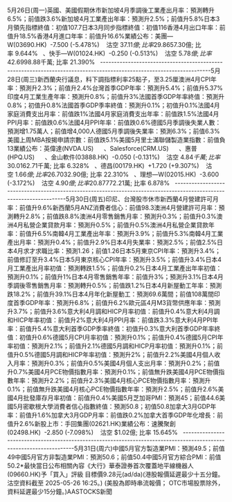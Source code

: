 5月26日(周一)英國、美國假期休市新加坡4月季調後工業產出月率：預測轉升6.5%；前值跌3.6%新加坡4月工業產出年率：預測升2.5%；前值升5.8%日本3月領先指標終值：初值107.7日本3月同步指標終值：初值116香港4月出口年率：前值升18.5%香港4月進口年率：前值升16.6%業績公布：美團—W(03690.HK)  -7.500 (-5.478%)    沽空 $37.11億; 比率 29.865%   、禾賽(HSAI.US)      ---------------------------------------------------------------------------------------------------------------------5月27日(周二)南韓5月消費者信心指數：前值93.8英國5月BRC商店物價指數年率：前值跌0.1%日本4月PPI年率：預測升3%；前值升3.1%中國首4月規模以上工業企業利潤年率：首3月升0.8%中國4月規模以上工業企業利潤年率：前值升2.6%德國6月Gfk消費者信心指數：預測負20；前值負20.6*德國4月零售銷售月率：預測升0.2%；前值修訂至升0.4%*德國4月未季調零售銷售年率：前值修訂至升0.9%英國5月CBI零售銷售差值：前值負8法國5月調和HICP月率初值：預測升0.1%；前值升0.7%法國5月調和HICP年率初值：預測升0.9%；前值升0.9%法國5月CPI月率初值：預測升0.1%；前值升0.6%法國5月CPI年率初值：預測升0.9%；前值升0.8%歐元區5月消費者信心指數終值：初值負15.2歐元區5月經濟景氣指數：預測94.3；前值93.6歐元區5月工業景氣指數：預測負10.8；前值負11.2歐元區5月服務業景氣指數：預測1.1；前值1.4美國4月耐用品訂單月率初值：預測轉跌8.2%；前值修訂後升7.5%美國4月核心耐用品訂單月率初值：預測無升跌；前值修訂後跌0.4%美國3月FHFA房價指數月率：前值升0.1%美國3月標普/CS20座大城市季調後房價指數月率：預測升0.35%；前值升0.4%美國3月標普/CS20座大城市未季調房價指數年率：前值升4.5%美國5月諮商會消費者信心指數：預測87；前值86美國5月達拉斯聯儲商業活動指數：前值負35.8新股上市：派格生物醫藥-B(02565.HK)、吉宏股份(02603.HK)業績公布：拼多多(PDD.US)      、小米—W(01810.HK)  -1.700 (-3.208%)    沽空 $7.30億; 比率 9.644%   、快手—W(01024.HK)  -0.250 (-0.513%)    沽空 $5.78億; 比率 42.699%   、領展(00823.HK)  +0.750 (+1.870%)    沽空 $8.88千萬; 比率 21.390%   ---------------------------------------------------------------------------------------------------------------------5月28日(周三)新西蘭央行議息，料下調指標利率25點子，至3.25厘澳洲4月CPI年率：預測升2.3%；前值升2.4%台灣首季GDP年率：預測升5.4%；前值升5.37%印度4月工業生產年率：預測升0.8%；前值升3%法國首季GDP年率終值：預測升0.8%；初值升0.8%法國首季GDP季率終值：預測升0.1%；初值升0.1%法國4月家庭消費支出月率：前值跌1%法國4月家庭消費支出年率：前值跌1.5%法國4月PPI月率：前值跌0.6%法國4月PPI年率：前值跌0.6%德國5月季調後失業人數：預測增1.75萬人；前值增4,000人德國5月季調後失業率：預測6.3%；前值6.3%美國上周MBA按揭申請宗數：前值跌5.1%美國5月里士滿聯儲製造業指數：前值負13業績公布：英偉達(NVDA.US)      、Salesforce(CRM.US)      、惠普(HPQ.US)      、金山軟件(03888.HK)  -0.050 (-0.131%)    沽空 $4.84千萬; 比率 30.016%   、金山雲(03896.HK)  -0.280 (-4.006%)    沽空 $2.71千萬; 比率 6.328%   、德昌(00179.HK)  +1.720 (+9.307%)    沽空 $1.66億; 比率 26.703%   ---------------------------------------------------------------------------------------------------------------------5月29日(周四)印尼股市假期休市美國聯儲局公布議息會議紀錄南韓央行議息，料下調指標利率25點子，至2.5厘新西蘭5月ANZ經營信心：前值49.3澳洲首季私人新增資本支出季率：預測轉升0.5%；前值跌0.2%日本5月家庭消費者信心指數：預測32.3；前值31.2台灣首季GDP年率初值：預測升5.4%；前值升5.37%意大利5月消費者信心指數：前值92.7意大利5月製造業信心指數：前值85.7意大利5月經濟情緒指數：前值91.5意大利3月季調後工業銷售月率：前值跌0.4%意大利3月工作日調整後工業銷售年率：前值跌1.5%美國首季實際GDP年化季率修正值：預測跌0.3%；初值跌0.3%美國首季實際個人消費支出季率修正值：初值升1.8%美國首季GDP平價指數修正值：預測升3.7%；初值升3.7%美國首季核心PCE物價指數季率修正值：初值升3.5%美國上周新申領失業金人數：前值22.7萬美國4月成屋銷售月率：預測轉跌1.1%；前值升6.1%美國4月未季調成屋銷售年率：前值跌0.1%加拿大首季經常賬：前值赤字49.9億加元業績公布：戴爾(DELL.US)      、好市多(COST.US)      、百思買(BBY.US)      、GAP(GAP.US)      、富途控股(FUTU.US)      、石藥(01093.HK)  -0.100 (-1.511%)    沽空 $2.90億; 比率 22.310%   、理想—W(02015.HK)  -3.600 (-3.172%)    沽空 $4.90億; 比率 20.877%   、三一國際(00631.HK)  +0.070 (+1.275%)    沽空 $72.21萬; 比率 6.878%   ---------------------------------------------------------------------------------------------------------------------5月30日(周五)印尼、台灣股市休市新西蘭4月營建許可月率：前值升9.6%新西蘭5月ANZ消費者信心：前值98.3澳洲4月營建許可月率：預測轉升2.8%；前值跌8.8%澳洲4月零售銷售月率：預測升0.3%；前值升0.3%澳洲4月私營企業貸款月率：預測升0.5%；前值升0.5%澳洲4月私營企業貸款年率：前值升6.5%南韓4月工業產出年率：預測升3.9%；前值升5.3%南韓4月工業產出月率：預測升0.4%；前值升2.9%日本4月失業率：預測2.5%；前值2.5%日本4月求才求職比率：預測1.26；前值1.26日本5月東京CPI年率：預測升3.4%；前值修訂至升3.4%日本5月東京核心CPI年率：預測升3.5%；前值升3.4%日本4月工業產出月率初值：預測轉跌1.5%；前值升0.2%日本4月工業產出年率初值：預測升0.1%；前值升1%日本4月零售銷售年率：前值升3%；預測升3.1%日本4月季調後零售銷售月率：預測轉升0.5%；前值跌1.2%日本4月新屋動工年率：預測跌18.2%；前值升39.1%日本4月年化新屋動工：預測69.6萬間；前值108萬間印度首季GDP年率：預測升6.8%；前值升6.2%歐元區4月M3貨幣供應年率：預測升3.7%；前值升3.6%意大利4月調和HICP月率初值：前值升0.4%意大利4月調和HICP年率初值：前值升2%意大利4月PPI月率：前值跌3.3%意大利4月PPI年率：前值升5.4%意大利首季GDP季率終值：初值升0.3%意大利首季GDP年率終值：初值升0.6%德國5月CPI月率初值：預測升0.1%；前值升0.4%德國5月CPI年率初值：預測升2.1%；前值升2.1%德國5月調和HICP月率初值：預測升0.1%；前值升0.5%德國5月調和HICP年率初值：預測升2%；前值升2.2%美國4月個人收入月率：預測升0.3%；前值升0.5%美國4月個人支出月率：預測升0.2%；前值升0.7%美國4月PCE物價指數月率：預測升0.1%；前值無升跌美國4月PCE物價指數年率：預測升2.2%；前值升2.3%美國4月核心PCE物價指數月率：預測升0.1%；前值無升跌美國4月核心PCE物價指數年率：預測升2.5%；前值升2.6%美國4月批發庫存月率初值：前值升0.4%美國5月芝加哥PMI：預測45；前值44.6美國5月密歇根大學消費者信心指數終值：預測50.8；初值50.8加拿大3月GDP年率：前值升1.6%加拿大3月GDP月率：前值跌0.2%加拿大首季GDP年化增長：前值升2.6%新股上市：手回集團(02621.HK)業績公布：速騰聚創(02498.HK)  -2.850 (-7.098%)    沽空 $1.02億; 比率 15.645%   ---------------------------------------------------------------------------------------------------------------------5月31日(周六)中國5月官方製造業PMI：預測49.5；前值49中國5月官方非製造業PMI：預測50.6；前值50.4中國5月官方綜合PMI：前值50.2*最快當日公布相關內容《大行》華泰證券首次覆蓋地平線機器人(09660.HK)予「買入」評級 目標價9.28元(ad/da)(港股報價延遲最少十五分鐘。沽空資料截至 2025-05-26 16:25。) (美股為即時串流報價； OTC市場股票除外，資料延遲最少15分鐘。)AASTOCKS新聞